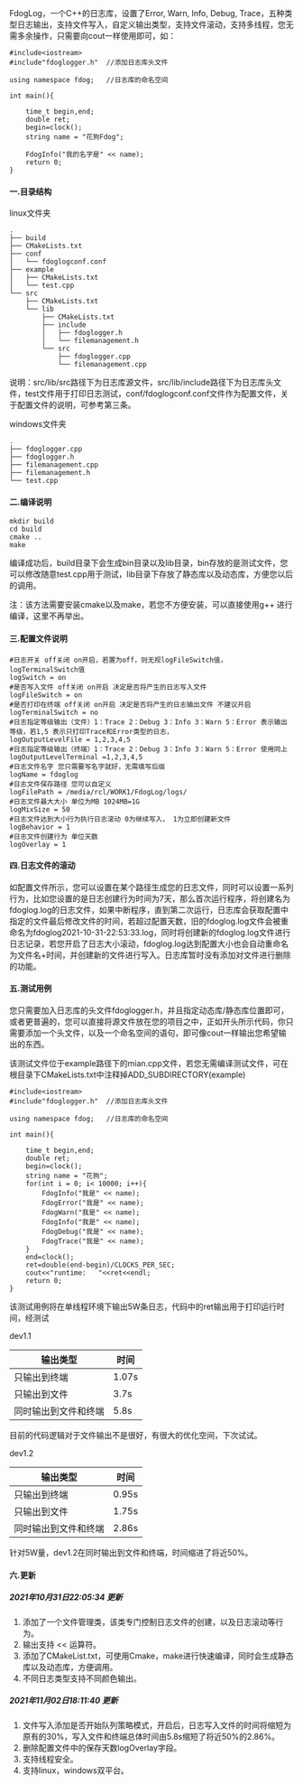 FdogLog，一个C++的日志库，设置了Error, Warn, Info, Debug, Trace，五种类型日志输出，支持文件写入，自定义输出类型，支持文件滚动，支持多线程，您无需多余操作，只需要向cout一样使用即可，如：

```
#include<iostream>
#include"fdoglogger.h"  //添加日志库头文件

using namespace fdog;   //日志库的命名空间

int main(){

    time_t begin,end;
    double ret;
    begin=clock();
    string name = "花狗Fdog";
    
    FdogInfo("我的名字是" << name);
    return 0;
}
```



#### 一.目录结构

linux文件夹

```
.
├── build
├── CMakeLists.txt
├── conf
│   └── fdoglogconf.conf
├── example
│   ├── CMakeLists.txt
│   └── test.cpp
└── src
    ├── CMakeLists.txt
    └── lib
        ├── CMakeLists.txt
        ├── include
        │   ├── fdoglogger.h
        │   └── filemanagement.h
        └── src
            ├── fdoglogger.cpp
            └── filemanagement.cpp
```

说明：src/lib/src路径下为日志库源文件，src/lib/include路径下为日志库头文件，test文件用于打印日志测试，conf/fdoglogconf.conf文件作为配置文件，关于配置文件的说明，可参考第三条。

windows文件夹

```
.
├── fdoglogger.cpp
├── fdoglogger.h
├── filemanagement.cpp
├── filemanagement.h
└── test.cpp
```





#### 二.编译说明

```
mkdir build  
cd build     
cmake ..
make
```

编译成功后，build目录下会生成bin目录以及lib目录，bin存放的是测试文件，您可以修改随意test.cpp用于测试，lib目录下存放了静态库以及动态库，方便您以后的调用。

注：该方法需要安装cmake以及make，若您不方便安装，可以直接使用g++ 进行编译，这里不再举出。



#### 三.配置文件说明

```
#日志开关 off关闭 on开启，若置为off，则无视logFileSwitch值，logTerminalSwitch值
logSwitch = on
#是否写入文件 off关闭 on开启 决定是否将产生的日志写入文件
logFileSwitch = on
#是否打印在终端 off关闭 on开启 决定是否将产生的日志输出文件 不建议开启
logTerminalSwitch = no
#日志指定等级输出（文件）1：Trace 2：Debug 3：Info 3：Warn 5：Error 表示输出等级，若1,5 表示只打印Trace和Error类型的日志，
logOutputLevelFile = 1,2,3,4,5
#日志指定等级输出（终端）1：Trace 2：Debug 3：Info 3：Warn 5：Error 使用同上
logOutputLevelTerminal =1,2,3,4,5
#日志文件名字 您只需要写名字就好，无需填写后缀
logName = fdoglog
#日志文件保存路径 您可以自定义
logFilePath = /media/rcl/WORK1/FdogLog/logs/
#日志文件最大大小 单位为MB 1024MB=1G
logMixSize = 50
#日志文件达到大小行为执行日志滚动 0为继续写入， 1为立即创建新文件
logBehavior = 1
#日志文件创建行为 单位天数
logOverlay = 1
```



#### 四.日志文件的滚动

如配置文件所示，您可以设置在某个路径生成您的日志文件，同时可以设置一系列行为，比如您设置的是日志创建行为时间为7天，那么首次运行程序，将创建名为fdoglog.log的日志文件，如果中断程序，直到第二次运行，日志库会获取配置中指定的文件最后修改文件的时间，若超过配置天数，旧的fdoglog.log文件会被重命名为fdoglog2021-10-31-22:53:33.log，同时将创建新的fdoglog.log文件进行日志记录，若您开启了日志大小滚动，fdoglog.log达到配置大小也会自动重命名为文件名+时间，并创建新的文件进行写入。日志库暂时没有添加对文件进行删除的功能。



#### 五.测试用例

您只需要加入日志库的头文件fdoglogger.h，并且指定动态库/静态库位置即可，或者更普遍的，您可以直接将源文件放在您的项目之中，正如开头所示代码，你只需要添加一个头文件，以及一个命名空间的语句，即可像cout一样输出您希望输出的东西。

该测试文件位于example路径下的mian.cpp文件，若您无需编译测试文件，可在根目录下CMakeLists.txt中注释掉ADD_SUBDIRECTORY(example)

```
#include<iostream>
#include"fdoglogger.h"  //添加日志库头文件

using namespace fdog;   //日志库的命名空间

int main(){

    time_t begin,end;
    double ret;
    begin=clock();
    string name = "花狗";
    for(int i = 0; i< 10000; i++){
        FdogInfo("我是" << name);
        FdogError("我是" << name);
        FdogWarn("我是" << name);
        FdogInfo("我是" << name);
        FdogDebug("我是" << name);
        FdogTrace("我是" << name);
    }
    end=clock();
    ret=double(end-begin)/CLOCKS_PER_SEC;
    cout<<"runtime:   "<<ret<<endl;
    return 0;
}
```

该测试用例将在单线程环境下输出5W条日志，代码中的ret输出用于打印运行时间，经测试

dev1.1

| 输出类型             | 时间  |
| -------------------- | ----- |
| 只输出到终端         | 1.07s |
| 只输出到文件         | 3.7s  |
| 同时输出到文件和终端 | 5.8s  |

目前的代码逻辑对于文件输出不是很好，有很大的优化空间，下次试试。



dev1.2

| 输出类型             | 时间  |
| -------------------- | ----- |
| 只输出到终端         | 0.95s |
| 只输出到文件         | 1.75s |
| 同时输出到文件和终端 | 2.86s |

针对5W量，dev1.2在同时输出到文件和终端，时间缩进了将近50%。





#### 六.更新

##### 2021年10月31日22:05:34  更新

1. 添加了一个文件管理类，该类专门控制日志文件的创建，以及日志滚动等行为。
2. 输出支持 << 运算符。
3. 添加了CMakeList.txt，可使用Cmake，make进行快速编译，同时会生成静态库以及动态库，方便调用。
4. 不同日志类型支持不同颜色输出。



##### 2021年11月02日18:11:40 更新

1. 文件写入添加是否开始队列策略模式，开启后，日志写入文件的时间将缩短为原有的30%，写入文件和终端总体时间由5.8s缩短了将近50%的2.86%。
2. 删除配置文件中的保存天数logOverlay字段。
3. 支持线程安全。
4. 支持linux，windows双平台。

